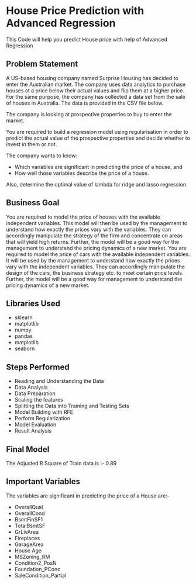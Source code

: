 # House Price Prediction with Advanced Regression

This Code will help you predict House price with help of Advanced Regression


## Problem Statement
A US-based housing company named Surprise Housing has decided to enter the Australian market. The company uses data analytics to purchase houses at a price below their actual values and flip them at a higher price. For the same purpose, the company has collected a data set from the sale of houses in Australia. The data is provided in the CSV file below.

The company is looking at prospective properties to buy to enter the market.

You are required to build a regression model using regularisation in order to predict the actual value of the prospective properties and decide whether to invest in them or not.

The company wants to know:
 - Which variables are significant in predicting the price of a house, and
 - How well those variables describe the price of a house.

Also, determine the optimal value of lambda for ridge and lasso regression.

## Business Goal 

You are required to model the price of houses with the available independent variables. This model will then be used by the management to understand how exactly the prices vary with the variables. They can accordingly manipulate the strategy of the firm and concentrate on areas that will yield high returns. Further, the model will be a good way for the management to understand the pricing dynamics of a new market.
You are required to model the price of cars with the available independent variables. It will be used by the management to understand how exactly the prices vary with the independent variables. They can accordingly manipulate the design of the cars, the business strategy etc. to meet certain price levels. Further, the model will be a good way for management to understand the pricing dynamics of a new market. 

## Libraries Used
 - sklearn
 - matplotlib
 - numpy
 - pandas
 - matplotlib
 - seaborn

## Steps Performed
 - Reading and Understanding the Data
 - Data Analysis
 - Data Preparation
 - Scaling the features
 - Splitting the Data into Training and Testing Sets
 - Model Building with RFE
 - Perform Regularization
 - Model Evaluation
 - Result Analysis


## Final Model
The Adjusted R Square of Train data is :- 0.89

## Important Variables
The variables are significant in predicting the price of a House are:-
 - OverallQual
 - OverallCond
 - BsmtFinSF1
 - TotalBsmtSF
 - GrLivArea
 - Fireplaces
 - GarageArea
 - House Age
 - MSZoning_RM
 - Condition2_PosN
 - Foundation_PConc
 - SaleCondition_Partial
